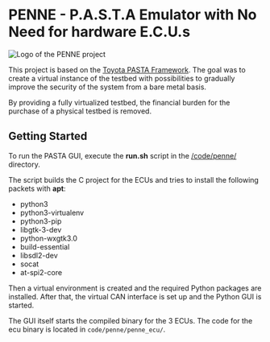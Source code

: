 # PENNE - P.A.S.T.A Emulator with No Need for hardware E.C.U.s

![Logo of the PENNE project](/documentation/penne_logo/penne_logo_with_hole.png "Penne Logo")


This project is based on the [Toyota PASTA Framework](https://github.com/pasta-auto). The goal was to create a virtual instance of the testbed with possibilities to gradually improve the security of the system from a bare metal basis.

By providing a fully virtualized testbed, the financial burden for the purchase of a physical testbed is removed.

## Getting Started
To run the PASTA GUI, execute the **run.sh** script in the [/code/penne/](https://gitlab.tugraz.at/iti-pasta/pasta/-/tree/main/code/penne) directory.

The script builds the C project for the ECUs and tries to install the following packets with **apt**:
- python3
- python3-virtualenv
- python3-pip
- libgtk-3-dev
- python-wxgtk3.0
- build-essential
- libsdl2-dev
- socat
- at-spi2-core
  
Then a virtual environment is created and the required Python packages are installed. After that, the virtual CAN interface is set up and the Python GUI is started.

The GUI itself starts the compiled binary for the 3 ECUs. The code for the ecu binary is located in `code/penne/penne_ecu/`. 